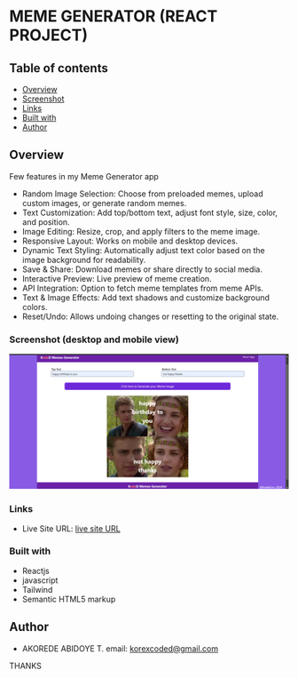 #  MEME GENERATOR  (REACT PROJECT)

## Table of contents

  - [Overview](#overview)
  - [Screenshot](#screenshot)
  - [Links](#links)
  - [Built with](#built-with)
  - [Author](#author)
  


## Overview

 Few features in my Meme Generator app

- Random Image Selection: Choose from preloaded memes, upload custom images, or generate random memes.
- Text Customization: Add top/bottom text, adjust font style, size, color, and position.
- Image Editing: Resize, crop, and apply filters to the meme image.
- Responsive Layout: Works on mobile and desktop devices.
- Dynamic Text Styling: Automatically adjust text color based on the image background for readability.
- Save & Share: Download memes or share directly to social media.
- Interactive Preview: Live preview of meme creation.
- API Integration: Option to fetch meme templates from meme APIs.
- Text & Image Effects: Add text shadows and customize background colors.
- Reset/Undo: Allows undoing changes or resetting to the original state.





### Screenshot (desktop and mobile view)

![desktop](./src/assets/deskTmeme.png)




### Links

- Live Site URL: [live site URL]( https://memes-generator-react.vercel.app/ )


### Built with

- Reactjs
- javascript
- Tailwind
- Semantic HTML5 markup




## Author

- AKOREDE ABIDOYE T.
email: korexcoded@gmail.com



THANKS 